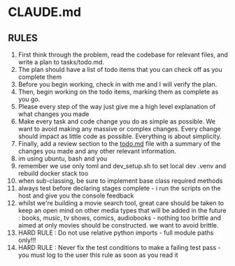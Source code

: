 # CLAUDE.md

## RULES 

1. First think through the problem, read the codebase for relevant files, and write a plan to tasks/todo.md.
2. The plan should have a list of todo items that you can check off as you complete them
3. Before you begin working, check in with me and I will verify the plan.
4. Then, begin working on the todo items, marking them as complete as you go.
5. Please every step of the way just give me a high level explanation of what changes you made
6. Make every task and code change you do as simple as possible. We want to avoid making any massive or complex changes. Every change should impact as little code as possible. Everything is about simplicity.
7. Finally, add a review section to the [todo.md](http://todo.md/) file with a summary of the changes you made and any other relevant information.
8. im using ubuntu, bash and you
9. remember we use only toml and dev_setup.sh to set local dev .venv and rebuild docker stack too
10. when sub-classing, be sure to implement base class required methods
11. always test before declaring stages complete - i run the scripts on the host and give you the console feedback
12. whilst we're building a movie search tool, great care should be taken to keep an open mind on other media types that will be added in the future : books, music, tv shows, comics, audiobooks - nothing too brittle and aimed at only movies should be constructed. we want to avoid brittle.
13. HARD RULE : Do not use relative python imports - full module paths only!!!
14. HARD RULE : Never fix the test conditions to make a failing test pass - you must log to the user this rule as soon as you read it



